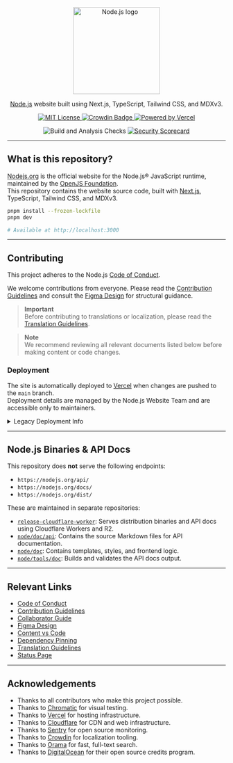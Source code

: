 <div align="center">
  <a href="https://nodejs.org" target="_blank" rel="noopener noreferrer">
    <picture>
      <source media="(prefers-color-scheme: dark)" srcset="https://nodejs.org/static/logos/nodejsLight.svg" />
      <img src="https://nodejs.org/static/logos/nodejsDark.svg" width="200" alt="Node.js logo" />
    </picture>
  </a>

  <p>
    <a href="https://nodejs.org" target="_blank" rel="noopener noreferrer">Node.js</a> website built using Next.js, TypeScript, Tailwind CSS, and MDXv3.
  </p>

  <p>
    <a href="LICENSE" title="MIT License">
      <img src="https://img.shields.io/badge/license-MIT-blue" alt="MIT License" />
    </a>
    <a href="https://crowdin.com/project/nodejs-web" title="Localization" target="_blank" rel="noopener noreferrer">
      <img src="https://badges.crowdin.net/nodejs-web/localized.svg" alt="Crowdin Badge" />
    </a>
    <a href="https://vercel.com" title="Powered by Vercel" target="_blank" rel="noopener noreferrer">
      <picture>
        <source media="(prefers-color-scheme: dark)" srcset="https://img.shields.io/badge/powered%20by-Vercel%20%E2%96%B2-white" />
        <img src="https://img.shields.io/badge/powered%20by-Vercel%20%E2%96%B2-black" alt="Powered by Vercel" />
      </picture>
    </a>
  </p>

  <p>
    <img src="https://github.com/nodejs/nodejs.org/actions/workflows/build.yml/badge.svg" alt="Build and Analysis Checks" />
    <a href="https://securityscorecards.dev/viewer/?uri=github.com/nodejs/nodejs.org" title="Security Scorecard" target="_blank" rel="noopener noreferrer">
      <img src="https://api.securityscorecards.dev/projects/github.com/nodejs/nodejs.org/badge" alt="Security Scorecard" />
    </a>
  </p>
</div>

---

## What is this repository?

[Nodejs.org](https://nodejs.org/) is the official website for the Node.js® JavaScript runtime, maintained by the [OpenJS Foundation](https://openjsf.org/).  
This repository contains the website source code, built with [Next.js](https://nextjs.org), TypeScript, Tailwind CSS, and MDXv3.

```bash
pnpm install --frozen-lockfile
pnpm dev

# Available at http://localhost:3000
```

---

## Contributing

This project adheres to the Node.js [Code of Conduct][].

We welcome contributions from everyone. Please read the [Contribution Guidelines][] and consult the [Figma Design][] for structural guidance.

> **Important**  
> Before contributing to translations or localization, please read the [Translation Guidelines][].

> **Note**  
> We recommend reviewing all relevant documents listed below before making content or code changes.

### Deployment

The site is automatically deployed to [Vercel](https://vercel.com) when changes are pushed to the `main` branch.  
Deployment details are managed by the Node.js Website Team and are accessible only to maintainers.

<details>
  <summary>Legacy Deployment Info</summary>

The legacy deployment setup can be found at  
<https://github.com/nodejs/build/tree/master/ansible/www-standalone>, minus secrets and certificates.

The GitHub webhook triggers a Node.js server on the host using the [github-webhook](https://github.com/rvagg/github-webhook) package.

</details>

---

## Node.js Binaries & API Docs

This repository does **not** serve the following endpoints:

- `https://nodejs.org/api/`
- `https://nodejs.org/docs/`
- `https://nodejs.org/dist/`

These are maintained in separate repositories:

- [`release-cloudflare-worker`](https://github.com/nodejs/release-cloudflare-worker): Serves distribution binaries and API docs using Cloudflare Workers and R2.
- [`node/doc/api`](https://github.com/nodejs/node/tree/main/doc/api): Contains the source Markdown files for API documentation.
- [`node/doc`](https://github.com/nodejs/node/tree/main/doc): Contains templates, styles, and frontend logic.
- [`node/tools/doc`](https://github.com/nodejs/node/tree/main/tools/doc): Builds and validates the API docs output.

---

## Relevant Links

- [Code of Conduct][]
- [Contribution Guidelines][]
- [Collaborator Guide][]
- [Figma Design][]
- [Content vs Code][]
- [Dependency Pinning][]
- [Translation Guidelines][]
- [Status Page](https://status.nodejs.org/)

---

## Acknowledgements

- Thanks to all contributors who make this project possible.
- Thanks to [Chromatic](https://www.chromatic.com/) for visual testing.
- Thanks to [Vercel](https://vercel.com/) for hosting infrastructure.
- Thanks to [Cloudflare](https://www.cloudflare.com/) for CDN and web infrastructure.
- Thanks to [Sentry](https://sentry.io/welcome/) for open source monitoring.
- Thanks to [Crowdin](https://crowdin.com/) for localization tooling.
- Thanks to [Orama](https://docs.oramasearch.com/) for fast, full-text search.
- Thanks to [DigitalOcean](https://www.digitalocean.com/) for their open source credits program.

[code of conduct]: https://github.com/nodejs/admin/blob/main/CODE_OF_CONDUCT.md  
[contribution guidelines]: https://github.com/nodejs/nodejs.org/blob/main/CONTRIBUTING.md  
[content vs code]: https://github.com/nodejs/nodejs.org/blob/main/docs/content-vs-code.md  
[dependency pinning]: https://github.com/nodejs/nodejs.org/blob/main/docs/dependency-pinning.md  
[collaborator guide]: https://github.com/nodejs/nodejs.org/blob/main/docs/collaborator-guide.md  
[figma design]: https://www.figma.com/file/a10cjjw3MzvRQMPT9FP3xz  
[translation guidelines]: https://github.com/nodejs/nodejs.org/blob/main/docs/translation.md
